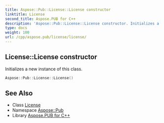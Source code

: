 ```yaml
---
title: Aspose::Pub::License::License constructor
linktitle: License
second_title: Aspose.PUB for C++
description: 'Aspose::Pub::License::License constructor. Initializes a new instance of this class in C++.'
type: docs
weight: 100
url: /cpp/aspose.pub/license/license/
---
```

## License::License constructor


Initializes a new instance of this class.

```cpp
Aspose::Pub::License::License()
```

## See Also

* Class [License](../)
* Namespace [Aspose::Pub](../../)
* Library [Aspose.PUB for C++](../../../)

